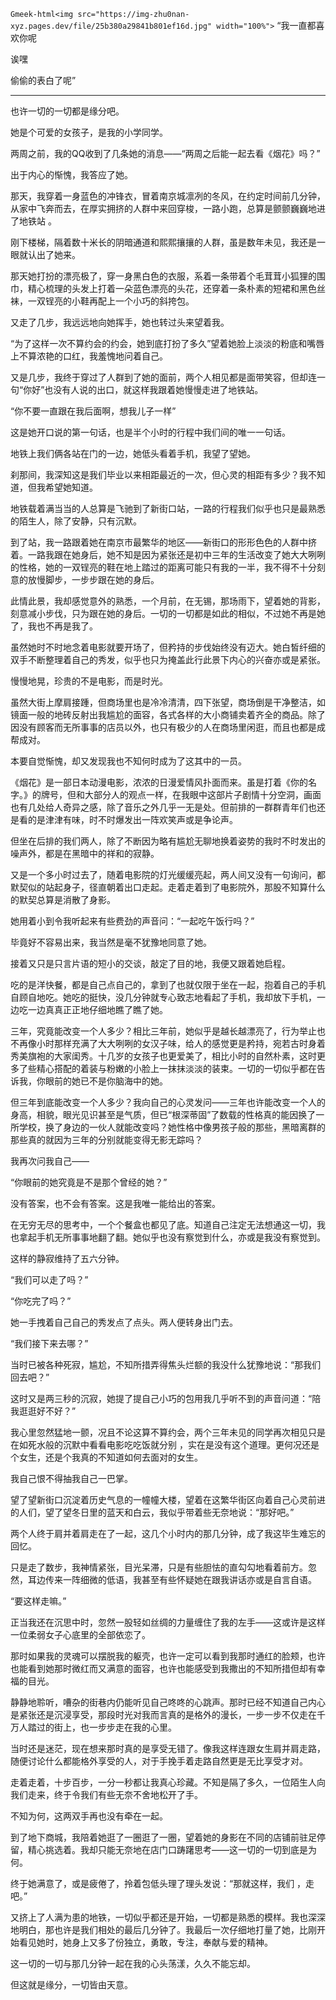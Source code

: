 `​​Gmeek-html<img src="https://img-zhu0nan-xyz.pages.dev/file/25b380a29841b801ef16d.jpg" width="100%">`
“我一直都喜欢你呢

诶嘿

偷偷的表白了呢”

---
也许一切的一切都是缘分吧。

她是个可爱的女孩子，是我的小学同学。

两周之前，我的QQ收到了几条她的消息——“两周之后能一起去看《烟花》吗？”

出于内心的惭愧，我答应了她。

那天，我穿着一身蓝色的冲锋衣，冒着南京城凛冽的冬风，在约定时间前几分钟，从家中飞奔而去，在厚实拥挤的人群中来回穿梭，一路小跑，总算是颤颤巍巍地进了地铁站 。

刚下楼梯，隔着数十米长的阴暗通道和熙熙攘攘的人群，虽是数年未见，我还是一眼就认出了她来。

那天她打扮的漂亮极了，穿一身黑白色的衣服，系着一条带着个毛茸茸小狐狸的围巾，精心梳理的头发上打着一朵蓝色漂亮的头花，还穿着一条朴素的短裙和黑色丝袜，一双锃亮的小鞋再配上一个小巧的斜挎包。

又走了几步，我远远地向她挥手，她也转过头来望着我。

“为了这样一次不算约会的约会，她到底打扮了多久”望着她脸上淡淡的粉底和嘴唇上不算浓艳的口红，我羞愧地问着自己。

又是几步，我终于穿过了人群到了她的面前，两个人相见都是面带笑容，但却连一句“你好”也没有人说的出口，就这样我跟着她慢慢走进了地铁站。

“你不要一直跟在我后面啊，想我儿子一样”

这是她开口说的第一句话，也是半个小时的行程中我们间的唯一一句话。

地铁上我们俩各站在门的一边，她低头看着手机，我望了望她。

刹那间，我深知这是我们毕业以来相距最近的一次，但心灵的相距有多少？我不知道，但我希望她知道。

地铁载着满当当的人总算是飞驰到了新街口站，一路的行程我们似乎也只是最熟悉的陌生人，除了安静，只有沉默。

到了站，我一路跟着她在南京市最繁华的地区——新街口的形形色色的人群中挤着。一路我跟在她身后，她不知是因为紧张还是初中三年的生活改变了她大大咧咧的性格，她的一双锃亮的鞋在地上踏过的距离可能只有我的一半，我不得不十分刻意的放慢脚步，一步步跟在她的身后。

此情此景，我却感觉意外的熟悉，一个月前，在无锡，那场雨下，望着她的背影，刻意减小步伐，只为跟在她的身后。一切的一切都是如此的相似，不过她不再是她了，我也不再是我了。

虽然她时不时地念着电影就要开场了，但矜持的步伐始终没有迈大。她白皙纤细的双手不断整理着自己的秀发，似乎也只为掩盖此行此景下内心的兴奋亦或是紧张。

慢慢地晃，珍贵的不是电影，而是时光。

虽然大街上摩肩接踵，但商场里也是冷冷清清，四下张望，商场倒是干净整洁，如镜面一般的地砖反射出我尴尬的面容，各式各样的大小商铺卖着齐全的商品。除了因没有顾客而无所事事的店员以外，也只有极少的人在商场里闲逛，而且也都是成帮成对。

本要自觉惭愧，却又发现我也不知何时成为了这其中的一员。

《烟花》是一部日本动漫电影，浓浓的日漫爱情风扑面而来。虽是打着《你的名字。》的牌号，但和大部分人的观点一样，在我眼中这部片子剧情十分空洞，画面也有几处给人奇异之感，除了音乐之外几乎一无是处。但前排的一群群青年们也还是看的是津津有味，时不时爆发出一阵欢笑声或是争论声。

但坐在后排的我们两人，除了不断因为略有尴尬无聊地换着姿势的我时不时发出的噪声外，都是在黑暗中的祥和的寂静。

又是一个多小时过去了，随着电影院的灯光缓缓亮起，两人间又没有一句询问，都默契似的站起身子，径直朝着出口走起。走着走着到了电影院外，那股不知算什么的默契总算是消散了身影。

她用着小到令我听起来有些费劲的声音问：“一起吃午饭行吗？”

毕竟好不容易出来，我当然是毫不犹豫地同意了她。

接着又只是只言片语的短小的交谈，敲定了目的地，我便又跟着她启程。

吃的是洋快餐，都是自己点自己的，拿到了也就仅限于坐在一起，抱着自己的手机自顾自地吃。她吃的挺快，没几分钟就专心致志地看起了手机，我却放下手机，一边吃一边真真正正地仔细地瞧了瞧了她。

三年，究竟能改变一个人多少？相比三年前，她似乎是越长越漂亮了，行为举止也不再像小时那样充满了大大咧咧的女汉子味，给人的感觉更是矜持，宛若古时身着秀美旗袍的大家闺秀。十几岁的女孩子也更爱美了，相比小时的自然朴素，这时更多了些精心搭配的着装与粉嫩的小脸上一抹抹淡淡的装束。一切的一切似乎都在告诉我，你眼前的她已不是你脑海中的她。

但三年到底能改变一个人多少？我向自己的心灵发问——三年也许能改变一个人的身高，相貌，眼光见识甚至是气质，但已“根深蒂固”了数载的性格真的能因换了一所学校，换了身边的一伙人就能改变吗？她性格中像男孩子般的那些，黑暗离群的那些真的就因为三年的分别就能变得无影无踪吗？

我再次问我自己——

“你眼前的她究竟是不是那个曾经的她？”

没有答案，也不会有答案。这是我唯一能给出的答案。

在无穷无尽的思考中，一个个餐盒也都见了底。知道自己注定无法想通这一切，我也拿起手机无所事事地翻了翻。她似乎也没有察觉到什么，亦或是我没有察觉到。

这样的静寂维持了五六分钟。

“我们可以走了吗？”

“你吃完了吗？”

她一手拽着自己自己的秀发点了点头。两人便转身出门去。

“我们接下来去哪？”

当时已被各种死寂，尴尬，不知所措弄得焦头烂额的我没什么犹豫地说：“那我们回去吧？”

这时又是两三秒的沉寂，她提了提自己小巧的包用我几乎听不到的声音问道：“陪我逛逛好不好？”

我心里忽然猛地一颤，况且不论这算不算约会，两个三年未见的同学再次相见只是在如死水般的沉默中看看电影吃吃饭就分别 ，实在是没有这个道理。更何况还是个女生，还是个我真的不知道如何去面对的女生。

我自己恨不得抽我自己一巴掌。

望了望新街口沉淀着历史气息的一幢幢大楼，望着在这繁华街区向着自己心灵前进的人们，望了望冬日里的蓝天和白云，我似乎带着些无奈地说：“那好吧。”

两个人终于肩并着肩走在了一起，这几个小时内的那几分钟，成了我这毕生难忘的回忆。

只是走了数步，我神情紧张，目光呆滞，只是有些胆怯的直勾勾地看着前方。忽然，耳边传来一阵细微的低语，我甚至有些怀疑她在跟我讲话亦或是自言自语。

“要这样走嘛。”

正当我还在沉思中时，忽然一股轻如丝绸的力量缠住了我的左手——这或许是这样一位柔弱女子心底里的全部依恋了。

那时如果我的灵魂可以摆脱我的躯壳，也许一定可以看到我那时通红的脸颊，也许也能看到她那时微红而又满意的面容，也许也能感受到我撒出的不知所措但却有幸福的目光。

静静地聆听，嘈杂的街巷内仍能听见自己咚咚的心跳声。那时已经不知道自己内心是紧张还是沉浸享受，那段时光对我而言真的是格外的漫长，一步一步不仅走在千万人踏过的街上，也一步步走在我的心里。

当时还是迷茫，现在想来那时真的是享受无错了。像我这样连跟女生肩并肩走路，随便讨论什么都能格外享受的人，对于手挽手着走路自然更是无比享受才对。

走着走着，十步百步，一分一秒都让我真心珍藏。不知是隔了多久，一位陌生人向我们走来，终于令我们有些无奈不舍地松开了手。

不知为何，这两双手再也没有牵在一起。

到了地下商城，我陪着她逛了一圈逛了一圈，望着她的身影在不同的店铺前驻足停留，精心挑选着。我却只能无奈地在店门口踌躇思考——这一切的一切到底是为何。

终于她满意了，或是疲倦了，拎着包低头理了理头发说：“那就这样，我们 ，走吧。”

又挤上了人满为患的地铁，一切似乎都还是开始，一切都是熟悉的模样。我也深深地明白，那也许是我们相处的最后几分钟了。我最后一次仔细地打量了她，比刚开始看见她时，她身上又多了份独立，勇敢，专注，奉献与爱的精神。

这一切的一切与那几分钟一起在我的心头荡漾，久久不能忘却。

但这就是缘分，一切皆由天意。​​​​
<!-- ##{"timestamp":1514822400}## -->
